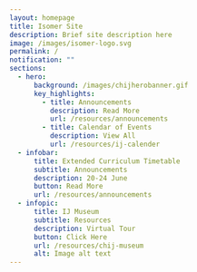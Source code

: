 ```yaml
---
layout: homepage
title: Isomer Site
description: Brief site description here
image: /images/isomer-logo.svg
permalink: /
notification: ""
sections:
  - hero:
      background: /images/chijherobanner.gif
      key_highlights:
        - title: Announcements
          description: Read More
          url: /resources/announcements
        - title: Calendar of Events
          description: View All
          url: /resources/ij-calender
  - infobar:
      title: Extended Curriculum Timetable
      subtitle: Announcements
      description: 20-24 June
      button: Read More
      url: /resources/announcements
  - infopic:
      title: IJ Museum
      subtitle: Resources
      description: Virtual Tour
      button: Click Here
      url: /resources/chij-museum
      alt: Image alt text
---
```

